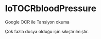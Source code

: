 # IoTOCRbloodPressure
Google OCR ile Tansiyon okuma


Çok fazla dosya olduğu için sıkıştırılmıştır.
